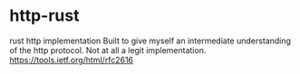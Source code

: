 # http-rust
rust http implementation 
Built to give myself an intermediate understanding of the http protocol. Not at all a legit implementation.
https://tools.ietf.org/html/rfc2616

